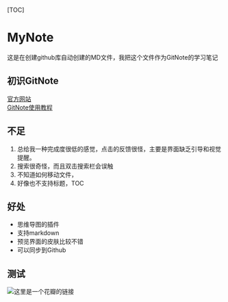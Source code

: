 [TOC]

# MyNote
这是在创建github库自动创建的MD文件，我把这个文件作为GitNote的学习笔记
## 初识GitNote
[官方网站](https://gitnoteapp.com/)  
[GitNote使用教程](https://www.bilibili.com/video/av43903167)

## 不足
1. 总给我一种完成度很低的感觉，点击的反馈很怪，主要是界面缺乏引导和视觉提醒。
2. 搜索很奇怪，而且双击搜索栏会误触
2. 不知道如何移动文件，
3. 好像也不支持标题，TOC
## 好处
- 思维导图的插件
- 支持markdown
- 预览界面的皮肤比较不错
- 可以同步到Github
## 测试
![这里是一个花瓣的链接](http://img.hb.aicdn.com/2f980238180b6c1614937f1aa9fd7c0fa0776670f62e-A6OerU_fw658)
